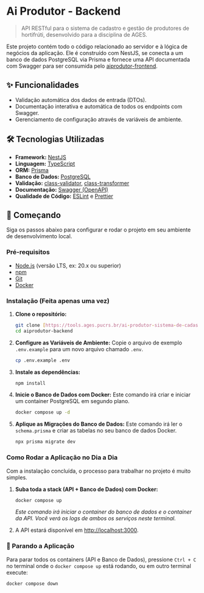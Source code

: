 # Ai Produtor - Backend

> API RESTful para o sistema de cadastro e gestão de produtores de hortifrúti, desenvolvido para a disciplina de AGES.

Este projeto contém todo o código relacionado ao servidor e à lógica de negócios da aplicação. Ele é construído com NestJS, se conecta a um banco de dados PostgreSQL via Prisma e fornece uma API documentada com Swagger para ser consumida pelo [aiprodutor-frontend](https://tools.ages.pucrs.br/ai-produtor-sistema-de-cadastro-e-gestao-de-produtores-de-hortifrutie/aiprodutor-frontend.git).

## ✨ Funcionalidades

- Validação automática dos dados de entrada (DTOs).
- Documentação interativa e automática de todos os endpoints com Swagger.
- Gerenciamento de configuração através de variáveis de ambiente.

## 🛠️ Tecnologias Utilizadas

- **Framework:** [NestJS](https://nestjs.com/)
- **Linguagem:** [TypeScript](https://www.typescriptlang.org/)
- **ORM:** [Prisma](https://www.prisma.io/)
- **Banco de Dados:** [PostgreSQL](https://www.postgresql.org/)
- **Validação:** [class-validator](https://github.com/typestack/class-validator), [class-transformer](https://github.com/typestack/class-transformer)
- **Documentação:** [Swagger (OpenAPI)](https://swagger.io/)
- **Qualidade de Código:** [ESLint](https://eslint.org/) e [Prettier](https://prettier.io/)

## 🚀 Começando

Siga os passos abaixo para configurar e rodar o projeto em seu ambiente de desenvolvimento local.

### Pré-requisitos

- [Node.js](https://nodejs.org/) (versão LTS, ex: 20.x ou superior)
- [npm](https://www.npmjs.com/)
- [Git](https://git-scm.com/)
- [Docker](https://www.docker.com/products/docker-desktop/)

### Instalação (Feita apenas uma vez)

1.  **Clone o repositório:**
    ```bash
    git clone [https://tools.ages.pucrs.br/ai-produtor-sistema-de-cadastro-e-gestao-de-produtores-de-hortifrutie/aiprodutor-backend.git](https://tools.ages.pucrs.br/ai-produtor-sistema-de-cadastro-e-gestao-de-produtores-de-hortifrutie/aiprodutor-backend.git)
    cd aiprodutor-backend
    ```

2.  **Configure as Variáveis de Ambiente:**
    Copie o arquivo de exemplo `.env.example` para um novo arquivo chamado `.env`.
    ```bash
    cp .env.example .env
    ```

3.  **Instale as dependências:**
    ```bash
    npm install
    ```

4.  **Inicie o Banco de Dados com Docker:**
    Este comando irá criar e iniciar um container PostgreSQL em segundo plano.
    ```bash
    docker compose up -d
    ```

5.  **Aplique as Migrações do Banco de Dados:**
    Este comando irá ler o `schema.prisma` e criar as tabelas no seu banco de dados Docker.
    ```bash
    npx prisma migrate dev
    ```

### Como Rodar a Aplicação no Dia a Dia

Com a instalação concluída, o processo para trabalhar no projeto é muito simples.

1.  **Suba toda a stack (API + Banco de Dados) com Docker:**
    ```bash
    docker compose up
    ```
    *Este comando irá iniciar o container do banco de dados e o container da API. Você verá os logs de ambos os serviços neste terminal.*

2.  A API estará disponível em [http://localhost:3000](http://localhost:3000).

### 🛑 Parando a Aplicação

Para parar todos os containers (API e Banco de Dados), pressione `Ctrl + C` no terminal onde o `docker compose up` está rodando, ou em outro terminal execute:
```bash
docker compose down